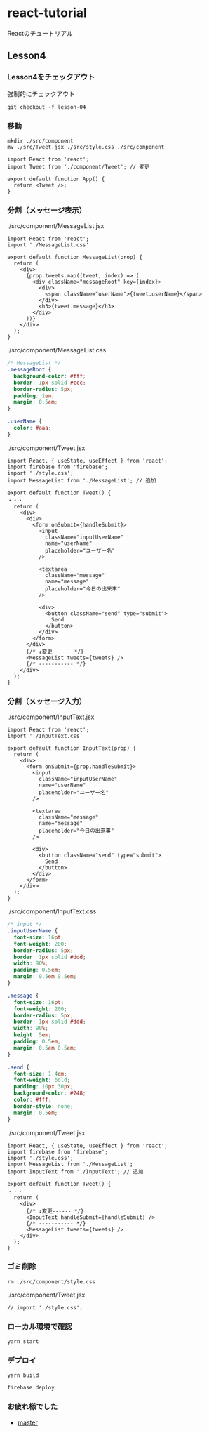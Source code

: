 # react-tutorial

Reactのチュートリアル

## Lesson4

### Lesson4をチェックアウト

強制的にチェックアウト

``` shell
git checkout -f lesson-04
```

### 移動

``` shell
mkdir ./src/component
mv ./src/Tweet.jsx ./src/style.css ./src/component
```

``` JSX
import React from 'react';
import Tweet from './component/Tweet'; // 変更

export default function App() {
  return <Tweet />;
}

```

### 分割（メッセージ表示）

./src/component/MessageList.jsx

```JSX
import React from 'react';
import './MessageList.css'

export default function MessageList(prop) {
  return (
    <div>
      {prop.tweets.map((tweet, index) => (
        <div className="messageRoot" key={index}>
          <div>
            <span className="userName">{tweet.userName}</span>
          </div>
          <h3>{tweet.message}</h3>
        </div>
      ))}
    </div>
  );
}

```

./src/component/MessageList.css

```css
/* MessageList */
.messageRoot {
  background-color: #fff;
  border: 1px solid #ccc;
  border-radius: 5px;
  padding: 1em;
  margin: 0.5em;
}

.userName {
  color: #aaa;
}
```

./src/component/Tweet.jsx

``` JSX
import React, { useState, useEffect } from 'react';
import firebase from 'firebase';
import './style.css';
import MessageList from './MessageList'; // 追加

export default function Tweet() {
・・・
  return (
    <div>
      <div>
        <form onSubmit={handleSubmit}>
          <input
            className="inputUserName"
            name="userName"
            placeholder="ユーザー名"
          />

          <textarea
            className="message"
            name="message"
            placeholder="今日の出来事"
          />

          <div>
            <button className="send" type="submit">
              Send
            </button>
          </div>
        </form>
      </div>
      {/* ↓変更------ */}
      <MessageList tweets={tweets} />
      {/* ----------- */}
    </div>
  );
}

```

### 分割（メッセージ入力）

./src/component/InputText.jsx

```JSX
import React from 'react';
import './InputText.css'

export default function InputText(prop) {
  return (
    <div>
      <form onSubmit={prop.handleSubmit}>
        <input
          className="inputUserName"
          name="userName"
          placeholder="ユーザー名"
        />

        <textarea
          className="message"
          name="message"
          placeholder="今日の出来事"
        />

        <div>
          <button className="send" type="submit">
            Send
          </button>
        </div>
      </form>
    </div>
  );
}

```

./src/component/InputText.css

```css
/* input */
.inputUserName {
  font-size: 16pt;
  font-weight: 200;
  border-radius: 5px;
  border: 1px solid #ddd;
  width: 90%;
  padding: 0.5em;
  margin: 0.5em 0.5em;
}

.message {
  font-size: 16pt;
  font-weight: 200;
  border-radius: 5px;
  border: 1px solid #ddd;
  width: 90%;
  height: 5em;
  padding: 0.5em;
  margin: 0.5em 0.5em;
}

.send {
  font-size: 1.4em;
  font-weight: bold;
  padding: 10px 30px;
  background-color: #248;
  color: #fff;
  border-style: none;
  margin: 0.5em;
}

```

./src/component/Tweet.jsx

``` JSX
import React, { useState, useEffect } from 'react';
import firebase from 'firebase';
import './style.css';
import MessageList from './MessageList';
import InputText from './InputText'; // 追加

export default function Tweet() {
・・・
  return (
    <div>
      {/* ↓変更------ */}
      <InputText handleSubmit={handleSubmit} />
      {/* ----------- */}
      <MessageList tweets={tweets} />
    </div>
  );
}

```

### ゴミ削除

``` shell
rm ./src/component/style.css
```

./src/component/Tweet.jsx

``` JSX
// import './style.css';
```

### ローカル環境で確認

``` shell
yarn start
```

### デプロイ

``` shell
yarn build
```

``` shell
firebase deploy
```

### お疲れ様でした

- [master](https://github.com/NwHub/react-tutorial)
